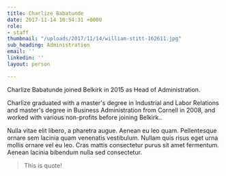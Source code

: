 ```yaml
---
title: Charlize Babatunde
date: 2017-11-14 10:54:31 +0000
role:
- staff
thumbnail: "/uploads/2017/11/14/william-stitt-162611.jpg"
sub_heading: Administration
email: ''
linkedin: ''
layout: person

---
```

Charlize Babatunde joined Belkirk in 2015 as Head of Administration.

Charlize graduated with a master's degree in Industrial and Labor Relations and master's degree in Business Administration from Cornell in 2008, and worked with various non-profits before joining Belkirk..

Nulla vitae elit libero, a pharetra augue. Aenean eu leo quam. Pellentesque ornare sem lacinia quam venenatis vestibulum. Nullam quis risus eget urna mollis ornare vel eu leo. Cras mattis consectetur purus sit amet fermentum. Aenean lacinia bibendum nulla sed consectetur.

> This is quote!